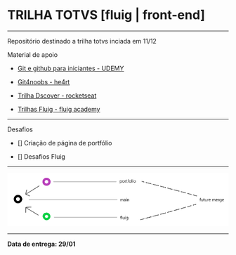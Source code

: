 # TRILHA TOTVS [fluig | front-end]

---

Repositório destinado a trilha totvs inciada em 11/12

Material de apoio

* [Git e github para iniciantes - UDEMY](https://www.udemy.com/course/git-e-github-para-iniciantes/?src=sac&kw=git+e+github+para+in)

* [Git4noobs - he4rt](https://github.com/DanielHe4rt/git4noobs)

* [Trilha Dscover - rocketseat](https://app.rocketseat.com.br/discover)

* [Trilhas Fluig - fluig academy](https://academy.fluig.com/)

---

Desafios

- [] Criação de página de portfólio

- [] Desafios Fluig

---

![git tree](./gitfolder-tree.png)

---

**Data de entrega: 29/01**
